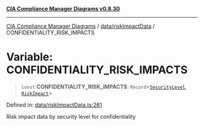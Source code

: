 [**CIA Compliance Manager Diagrams v0.8.30**](../../../README.md)

***

[CIA Compliance Manager Diagrams](../../../modules.md) / [data/riskImpactData](../README.md) / CONFIDENTIALITY\_RISK\_IMPACTS

# Variable: CONFIDENTIALITY\_RISK\_IMPACTS

> `const` **CONFIDENTIALITY\_RISK\_IMPACTS**: `Record`\<[`SecurityLevel`](../../../types/cia/type-aliases/SecurityLevel.md), [`RiskImpact`](../interfaces/RiskImpact.md)\>

Defined in: [data/riskImpactData.ts:261](https://github.com/Hack23/cia-compliance-manager/blob/6afa716316469147e542039d136ec79ffdbd4ac9/src/data/riskImpactData.ts#L261)

Risk impact data by security level for confidentiality
